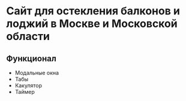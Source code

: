 # Сайт для остекления балконов и лоджий в Москве и Московской области

## Функционал

* Модальные окна
* Табы
* Какулятор
* Таймер



